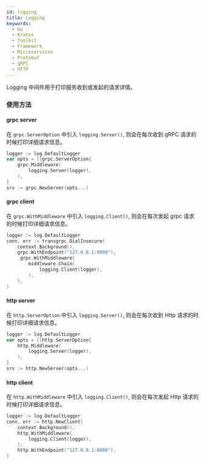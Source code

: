 ```yaml
---
id: logging
title: Logging
keywords:
  - Go
  - Kratos
  - Toolkit
  - Framework
  - Microservices
  - Protobuf
  - gRPC
  - HTTP
---
```


Logging 中间件用于打印服务收到或发起的请求详情。

### 使用方法

#### grpc server
在 `grpc.ServerOption` 中引入 `logging.Server()`, 则会在每次收到 gRPC 请求的时候打印详细请求信息。

```go
logger := log.DefaultLogger
var opts = []grpc.ServerOption{
	grpc.Middleware(
		logging.Server(logger),
	),
}
srv := grpc.NewServer(opts...)
```

#### grpc client

在 `grpc.WithMiddleware` 中引入 `logging.Client()`, 则会在每次发起 grpc 请求的时候打印详细请求信息。

```go
logger := log.DefaultLogger
conn, err := transgrpc.DialInsecure(
	context.Background(),
	grpc.WithEndpoint("127.0.0.1:9000"),
	 grpc.WithMiddleware(
		middleware.Chain(
			logging.Client(logger),
		),
	),
)
```
#### http server

在 `http.ServerOption` 中引入 `logging.Server()`, 则会在每次收到 Http 请求的时候打印详细请求信息。

```go
logger := log.DefaultLogger
var opts = []http.ServerOption{
	http.Middleware(
		logging.Server(logger),
	),
}
srv := http.NewServer(opts...)
```

#### http client

在 `http.WithMiddleware` 中引入 `logging.Client()`, 则会在每次发起 Http 请求的时候打印详细请求信息。

```go
logger := log.DefaultLogger
conn, err := http.NewClient(
	context.Background(),
	http.WithMiddleware(
		logging.Client(logger),
	),
	http.WithEndpoint("127.0.0.1:8000"),
)
```


